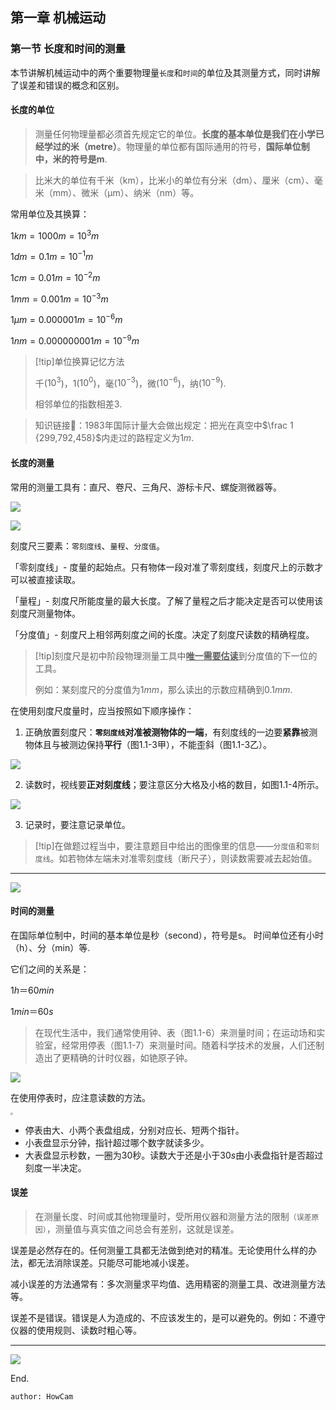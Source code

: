 ## 第一章 机械运动



### 第一节 长度和时间的测量

本节讲解机械运动中的两个重要物理量`长度`和`时间`的单位及其测量方式，同时讲解了误差和错误的概念和区别。



#### 长度的单位

> 测量任何物理量都必须首先规定它的单位。**长度的基本单位是我们在小学已经学过的米（metre）**。物理量的单位都有国际通用的符号，**国际单位制中，米的符号是m**.

> 比米大的单位有千米（km），比米小的单位有分米（dm）、厘米（cm）、毫米（mm）、微米（μm）、纳米（nm）等。

常用单位及其换算：

$1km=1000m=10^3m$

$1 dm = 0.1 m = 10^{-1} m$

$1 cm = 0.01 m = 10^{-2} m$

$1 mm = 0.001 m = 10^{-3} m$ 

$1 μm = 0.000 001 m = 10^{-6} m$ 

$1 nm = 0.000 000 001 m = 10^{-9} m$

> [!tip]单位换算记忆方法
>
> 千($10^3$)，1($10^0$)，毫($10^{-3}$)，微($10^{-6}$)，纳($10^{-9}$).
>
> 相邻单位的指数相差3.

> 知识链接🔗：1983年国际计量大会做出规定：把光在真空中$\frac 1 {299,792,458}$内走过的路程定义为$1m$.



#### 长度的测量

常用的测量工具有：直尺、卷尺、三角尺、游标卡尺、螺旋测微器等。

![](https://pic.imgdb.cn/item/663c18cc0ea9cb1403a4c69a.png)

![](https://pic.imgdb.cn/item/663c18e20ea9cb1403a4d936.png)

刻度尺三要素：`零刻度线`、`量程`、`分度值`。

「零刻度线」- 度量的起始点。只有物体一段对准了零刻度线，刻度尺上的示数才可以被直接读取。

「量程」- 刻度尺所能度量的最大长度。了解了量程之后才能决定是否可以使用该刻度尺测量物体。

「分度值」- 刻度尺上相邻两刻度之间的长度。决定了刻度尺读数的精确程度。

> [!tip]刻度尺是初中阶段物理测量工具中<u>**唯一需要估读**</u>到分度值的下一位的工具。
>
> 例如：某刻度尺的分度值为$1mm$，那么读出的示数应精确到$0.1mm$.

在使用刻度尺度量时，应当按照如下顺序操作：

1. 正确放置刻度尺：**`零刻度线`对准被测物体的一端**，有刻度线的一边要**紧靠**被测物体且与被测边保持**平行**（图1.1-3甲），不能歪斜（图1.1-3乙）。

![](https://pic.imgdb.cn/item/663c18e40ea9cb1403a4daa8.png)

2. 读数时，视线要**正对刻度线**；要注意区分大格及小格的数目，如图1.1-4所示。

![](https://pic.imgdb.cn/item/663c18e50ea9cb1403a4db73.png)

3. 记录时，要注意记录单位。



> [!tip]在做题过程当中，要注意题目中给出的图像里的信息——`分度值`和`零刻度线`。如若物体左端未对准零刻度线（断尺子），则读数需要减去起始值。

---

![](https://pic.imgdb.cn/item/663c18e10ea9cb1403a4d864.png)



#### 时间的测量

在国际单位制中，时间的基本单位是秒（second），符号是s。 时间单位还有小时（h）、分（min）等.

它们之间的关系是：

$1 h＝60 min$

$1 min＝60 s$

> 在现代生活中，我们通常使用钟、表（图1.1-6）来测量时间；在运动场和实验室，经常用停表（图1.1-7）来测量时间。随着科学技术的发展，人们还制造出了更精确的计时仪器，如铯原子钟。

![](https://pic.imgdb.cn/item/663c5bc20ea9cb1403041f5a.png)

在使用停表时，应注意读数的方法。

<img src="https://pic.imgdb.cn/item/663c5c1c0ea9cb1403049915.png" style="zoom:25%;" />

- 停表由大、小两个表盘组成，分别对应长、短两个指针。
- 小表盘显示分钟，指针超过哪个数字就读多少。
- 大表盘显示秒数，一圈为30秒。读数大于还是小于$30s$由小表盘指针是否超过刻度一半决定。



#### 误差

> 在测量长度、时间或其他物理量时，受所用仪器和测量方法的限制`（误差原因）`，测量值与真实值之间总会有差别，这就是误差。

误差是必然存在的。任何测量工具都无法做到绝对的精准。无论使用什么样的办法，都无法消除误差。只能尽可能地减小误差。

减小误差的方法通常有：多次测量求平均值、选用精密的测量工具、改进测量方法等。

误差不是错误。错误是人为造成的、不应该发生的，是可以避免的。例如：不遵守仪器的使用规则、读数时粗心等。

---

![](https://pic.imgdb.cn/item/663c5f420ea9cb140309272d.png)

End.

`author: HowCam`
